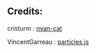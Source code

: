 Credits:
--------

cristurm : [nyan-cat](https://github.com/cristurm/nyan-cat)

VincentGarreau : [particles.js](https://github.com/VincentGarreau/particles.js/)
